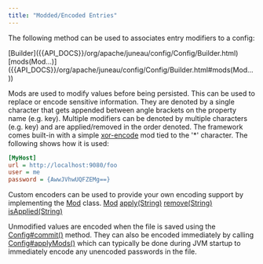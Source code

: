 ```yaml
---
title: "Modded/Encoded Entries"
---
```


The following method can be used to associates entry modifiers to a config:

<tree>
<node-0><java-class>[Builder]({{API_DOCS}}/org/apache/juneau/config/Config/Builder.html)</java-class></node-0>
<node-1><java-method>[mods(Mod...)]({{API_DOCS}}/org/apache/juneau/config/Config/Builder.html#mods(Mod...))</java-method></node-1>
</tree>

Mods are used to modify values before being persisted.
This can be used to replace or encode sensitive information.
They are denoted by a single character that gets appended between angle brackets on the property name (e.g.
key).
Multiple modifiers can be denoted by multiple characters (e.g.
key) and are applied/removed in the order denoted.
The framework comes built-in with a simple [xor-encode]({{API_DOCS}}/org/apache/juneau/config/mod/XorEncodeMod.html) mod tied to the '*' character.
The following shows how it is used:

```ini
[MyHost]
url = http://localhost:9080/foo
user = me
password = {AwwJVhwUQFZEMg==}
```


Custom encoders can be used to provide your own encoding support by implementing the [Mod]({{API_DOCS}}/org/apache/juneau/config/mod/Mod.html) class.
<tree>
<node-0><java-class>[Mod]({{API_DOCS}}/org/apache/juneau/config/mod/Mod.html)</java-class></node-0>
<node-1><java-method>[apply(String)]({{API_DOCS}}/org/apache/juneau/config/mod/Mod.html#apply(String))</java-method></node-1>
<node-1><java-method>[remove(String)]({{API_DOCS}}/org/apache/juneau/config/mod/Mod.html#remove(String))</java-method></node-1>
<node-1><java-method>[isApplied(String)]({{API_DOCS}}/org/apache/juneau/config/mod/Mod.html#isApplied(String))</java-method></node-1>
</tree>

Unmodified values are encoded when the file is saved using the [Config#commit()]({{API_DOCS}}/org/apache/juneau/config/Config.html#commit()) method.
They can also be encoded immediately by calling [Config#applyMods()]({{API_DOCS}}/org/apache/juneau/config/Config.html#applyMods()) which can typically be done during JVM startup to immediately encode any unencoded passwords in the file.
